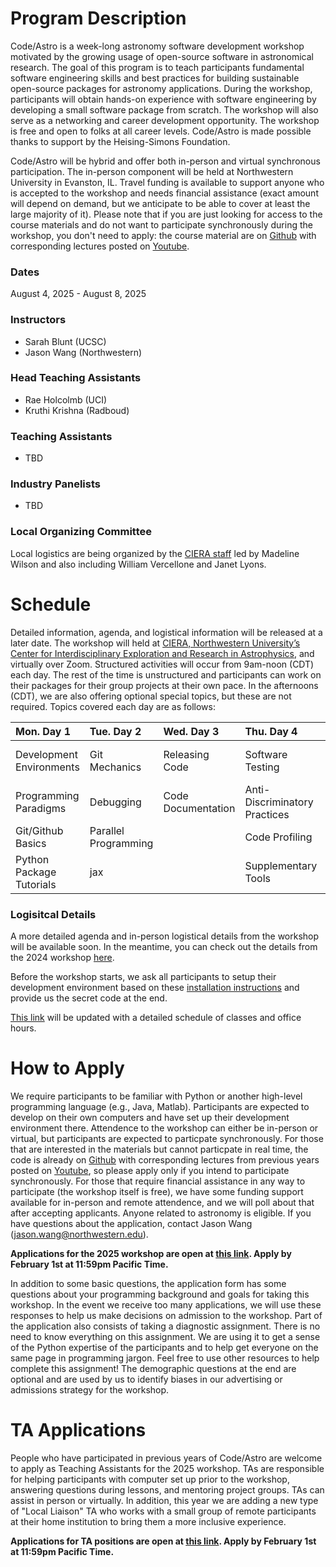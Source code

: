 # Program Description

​Code/Astro is a week-long astronomy software development workshop motivated by the growing usage of open-source software in astronomical research. The goal of this program is to teach participants fundamental software engineering skills and best practices for building sustainable open-source packages for astronomy applications. During the workshop, participants will obtain hands-on experience with software engineering by developing a small software package from scratch. The workshop will also serve as a networking and career development opportunity. The workshop is free and open to folks at all career levels. Code/Astro is made possible thanks to support by the Heising-Simons Foundation.

Code/Astro will be hybrid and offer both in-person and virtual synchronous participation. The in-person component will be held at Northwestern University in Evanston, IL. Travel funding is available to support anyone who is accepted to the workshop and needs financial assistance (exact amount will depend on demand, but we anticipate to be able to cover at least the large majority of it). Please note that if you are just looking for access to the course materials and do not want to participate synchronously during the workshop, you don't need to apply: the course material are on [Github](https://github.com/semaphoreP/codeastro) with corresponding lectures posted on [Youtube](https://www.youtube.com/playlist?list=PLb1880Rn0qkK7zTWcqGaXNbKZbxkpvUuH).

### Dates
August 4, 2025 - August 8, 2025

### Instructors

 * Sarah Blunt (UCSC)
 * Jason Wang (Northwestern)
 
### Head Teaching Assistants
 
 * Rae Holcolmb (UCI)
 * Kruthi Krishna (Radboud)
   
### Teaching Assistants

* TBD

### Industry Panelists
 
 * TBD

### Local Organizing Committee

Local logistics are being organized by the [CIERA staff](https://ciera.northwestern.edu/directory/?filter_keyword=&filter_tax_ciera_person_type=staff&filter_tax_ciera_research_topic=all&filter_tax_ciera_research_method=all) led by Madeline Wilson and also including William Vercellone and Janet Lyons. 

# ​Schedule
 Detailed information, agenda, and logistical information will be released at a later date. The workshop will held at [CIERA, Northwestern University’s Center for Interdisciplinary Exploration and Research in Astrophysics](https://ciera.northwestern.edu/), and virtually over Zoom. Structured activities will occur from 9am-noon (CDT) each day. The rest of the time is unstructured and participants can work on their packages for their group projects at their own pace. In the afternoons (CDT), we are also offering optional special topics, but these are not required. Topics covered each day are as follows:

| Mon. Day 1  | Tue. Day 2  | Wed. Day 3  | Thu. Day 4  | Fri. Day 5   |
| :------------ | :------------ | :-------------- | :------------- | :------------ |
|  Development Environments | Git Mechanics             | Releasing Code          | Software Testing              | Industry Panel Discussion     |
|  Programming Paradigms    | Debugging                 | Code Documentation      | Anti-Discriminatory Practices   | Project Presentations |
|  Git/Github Basics        | Parallel Programming   |         | Code Profiling   |        |
|  Python Package Tutorials    |  jax                       |         |   Supplementary Tools  |

### Logisitcal Details
A more detailed agenda and in-person logistical details from the workshop will be available soon. In the meantime, you can check out the details from the 2024 workshop [here](https://semaphorep.github.io/codeastro/details.html).

Before the workshop starts, we ask all participants to setup their development environment based on these [installation instructions](https://github.com/semaphoreP/codeastro/blob/main/Day0/INSTALL.md) and provide us the secret code at the end.

[This link](https://calendar.google.com/calendar/embed?height=600&amp;wkst=1&amp;bgcolor=%23ffffff&amp;ctz=America%2FLos_Angeles&amp;src=ZTExaWdnaGdncmU5a2FnaTg4bDM3Z2FkODhAZ3JvdXAuY2FsZW5kYXIuZ29vZ2xlLmNvbQ&amp;color=%23009688&amp;title=Code%2FAstro) will be updated with a detailed schedule of classes and office hours. 

# How to Apply

We require participants to be familiar with Python or another high-level programming language (e.g., Java, Matlab). Participants are expected to develop on their own computers and have set up their development environment there. Attendence to the workshop can either be in-person or virtual, but participants are expected to particpate synchronously. For those that are interested in the materials but cannot particpate in real time, the code is already on [Github](https://github.com/semaphoreP/codeastro) with corresponding lectures from previous years posted on [Youtube](https://www.youtube.com/playlist?list=PLb1880Rn0qkK7zTWcqGaXNbKZbxkpvUuH), so please apply only if you intend to participate synchronously. For those that require financial assistance in any way to participate (the workshop itself is free), we have some funding support available for in-person and remote attendence, and we will poll about that after accepting applicants. Anyone related to astronomy is eligible. If you have questions about the application, contact Jason Wang (jason.wang@northwestern.edu). 

**Applications for the 2025 workshop are open at [this link](https://forms.gle/54YFzKsdcbSWAVpG7). Apply by February 1st at 11:59pm Pacific Time.**

In addition to some basic questions, the application form has some questions about your programming background and goals for taking this workshop. In the event we receive too many applications, we will use these responses to help us make decisions on admission to the workshop. Part of the application also consists of taking a diagnostic assignment. There is no need to know everything on this assignment. We are using it to get a sense of the Python expertise of the participants and to help get everyone on the same page in programming jargon. Feel free to use other resources to help complete this assignment! The demographic questions at the end are optional and are used by us to identify biases in our advertising or admissions strategy for the workshop.

# TA Applications

People who have participated in previous years of Code/Astro are welcome to apply as Teaching Assistants for the 2025 workshop. TAs are responsible for helping participants with computer set up prior to the workshop, answering questions during lessons, and mentoring project groups. TAs can assist in person or virtually. In addition, this year we are adding a new type of "Local Liaison" TA who works with a small group of remote participants at their home institution to bring them a more inclusive experience.

**Applications for TA positions are open at [this link](https://forms.gle/aYgEqTT2MEfs4R1i7). Apply by February 1st at 11:59pm Pacific Time.**
